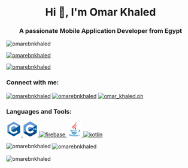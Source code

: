 <h1 align="center">Hi 👋, I'm Omar Khaled</h1>
<h3 align="center">A passionate Mobile Application Developer from Egypt</h3>

<p align="left"> <img src="https://komarev.com/ghpvc/?username=omarebnkhaled&label=Profile%20views&color=0e75b6&style=flat" alt="omarebnkhaled" /> </p>

<p align="left"> <a href="https://github.com/ryo-ma/github-profile-trophy"><img src="https://github-profile-trophy.vercel.app/?username=omarebnkhaled" alt="omarebnkhaled" /></a> </p>

<p align="left"> <a href="https://twitter.com/omarebnkhaled" target="blank"><img src="https://img.shields.io/twitter/follow/omarebnkhaled?logo=twitter&style=for-the-badge" alt="omarebnkhaled" /></a> </p>

<h3 align="left">Connect with me:</h3>
<p align="left">
<a href="https://twitter.com/omarebnkhaled" target="blank"><img align="center" src="https://raw.githubusercontent.com/rahuldkjain/github-profile-readme-generator/master/src/images/icons/Social/twitter.svg" alt="omarebnkhaled" height="30" width="40" /></a>
<a href="https://linkedin.com/in/omarebnkhaled" target="blank"><img align="center" src="https://raw.githubusercontent.com/rahuldkjain/github-profile-readme-generator/master/src/images/icons/Social/linked-in-alt.svg" alt="omarebnkhaled" height="30" width="40" /></a>
<a href="https://instagram.com/omar_khaled.ph" target="blank"><img align="center" src="https://raw.githubusercontent.com/rahuldkjain/github-profile-readme-generator/master/src/images/icons/Social/instagram.svg" alt="omar_khaled.ph" height="30" width="40" /></a>
</p>

<h3 align="left">Languages and Tools:</h3>
<p align="left"> <a href="https://www.cprogramming.com/" target="_blank" rel="noreferrer"> <img src="https://raw.githubusercontent.com/devicons/devicon/master/icons/c/c-original.svg" alt="c" width="40" height="40"/> </a> <a href="https://www.w3schools.com/cpp/" target="_blank" rel="noreferrer"> <img src="https://raw.githubusercontent.com/devicons/devicon/master/icons/cplusplus/cplusplus-original.svg" alt="cplusplus" width="40" height="40"/> </a> <a href="https://firebase.google.com/" target="_blank" rel="noreferrer"> <img src="https://www.vectorlogo.zone/logos/firebase/firebase-icon.svg" alt="firebase" width="40" height="40"/> </a> <a href="https://www.java.com" target="_blank" rel="noreferrer"> <img src="https://raw.githubusercontent.com/devicons/devicon/master/icons/java/java-original.svg" alt="java" width="40" height="40"/> </a> <a href="https://kotlinlang.org" target="_blank" rel="noreferrer"> <img src="https://www.vectorlogo.zone/logos/kotlinlang/kotlinlang-icon.svg" alt="kotlin" width="40" height="40"/> </a> </p>

<p><img align="left" src="https://github-readme-stats.vercel.app/api/top-langs?username=omarebnkhaled&show_icons=true&locale=en&layout=compact" alt="omarebnkhaled" /></p>

<p>&nbsp;<img align="center" src="https://github-readme-stats.vercel.app/api?username=omarebnkhaled&show_icons=true&locale=en" alt="omarebnkhaled" /></p>

<p><img align="center" src="https://github-readme-streak-stats.herokuapp.com/?user=omarebnkhaled&" alt="omarebnkhaled" /></p>
